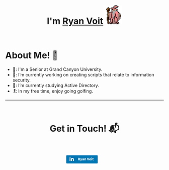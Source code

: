 <h1 align="center">I'm <a href="https://github.com/Ghost7926">Ryan Voit<a><img src="https://github.com/Ghost7926/Img/blob/main/Wizard.gif" width="60px"/></h1>
<Br>
<h1>About Me! 👻</h1>

- 🏫: I'm a Senior at Grand Canyon University. 
- 🔭: I’m currently working on creating scripts that relate to information security. 
- 🌱: I’m currently studying Active Directory.
- 🏌: In my free time, enjoy going golfing.
<hr>
<Br>
<h1 align="center">Get in Touch! 📬</h1>
<Br>
<p align="center">
<a href="https://www.linkedin.com/in/arya-manjaramkar" target="blank"><img align="center" src="https://github.com/Ghost7926/Img/blob/main/Ryan_Voit_badge.png" /></a> &nbsp;&nbsp;&nbsp;  <a href="mailto:aryagm01@gmail.com" target="blank"></a>
</p>

